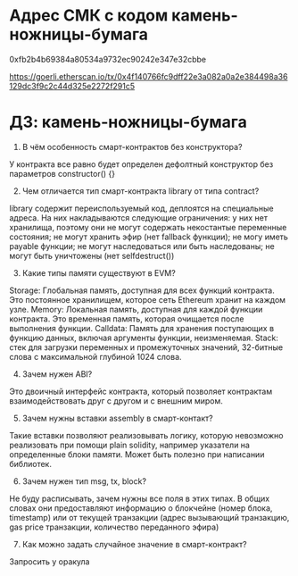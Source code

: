 # Адрес СМК c кодом камень-ножницы-бумага

0xfb2b4b69384a80534a9732ec90242e347e32cbbe

https://goerli.etherscan.io/tx/0x4f140766fc9dff22e3a082a0a2e384498a36129dc3f9c2c44d325e2272f291c5

# ДЗ: камень-ножницы-бумага

1. В чём особенность смарт-контрактов без конструктора? 

У контракта все равно будет определен дефолтный конструктор без параметров constructor() {}

2. Чем отличается тип смарт-контракта library от типа contract?
 
library содержит переиспользуемый код, деплоятся на специальные адреса. На них накладываются следующие ограничения: у них нет хранилища, поэтому они не могут содержать некостантые переменные состояния; не могут хранить эфир (нет fallback функции); не могу иметь payable функции; не могут наследоваться или быть наследованы; не могут быть уничтожены (нет selfdestruct())

3. Какие типы памяти существуют в EVM?

Storage: Глобальная память, доступная для всех функций контракта. Это постоянное хранилищем, которое сеть Ethereum хранит на каждом узле.
Memory: Локальная память, доступная для каждой функции контракта. Это временная память, которая очищается после выполнения функции.
Calldata: Память для хранения поступающих в функцию данных, включая аргументы функции, неизменяемая.
Stack: стек для загрузки переменных и промежуточных значений, 32-битные слова с максимальной глубиной 1024 слова.

4. Зачем нужен ABI?

Это двоичный интерфейс контракта, который позволяет контрактам взаимодействовать друг с другом и с внешним миром.

5. Зачем нужны вставки assembly в смарт-контакт?

Такие вставки позволяют реализовывать логику, которую невозможно реализовать при помощи plain solidity, например указатели на определенные блоки памяти. Может быть полезно при написании библиотек.

6. Зачем нужен тип msg, tx, block?

Не буду расписывать, зачем нужны все поля в этих типах. В общих словах они предоставляют информацию о блокчейне (номер блока, timestamp) или от текущей транзакции (адрес вызывающий транзакцию, gas price транзакции, количество переданного эфира)

7. Как можно задать случайное значение в смарт-контракт?

Запросить у оракула 
